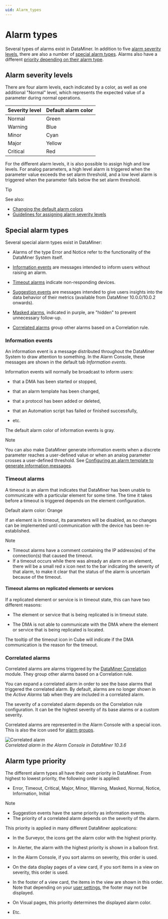 ```yaml
---
uid: Alarm_types
---
```


# Alarm types

Several types of alarms exist in DataMiner. In addition to five [alarm severity levels](#alarm-severity-levels), there are also a number of [special alarm types](#special-alarm-types). Alarms also have a different [priority depending on their alarm type](#alarm-type-priority).

## Alarm severity levels

There are four alarm levels, each indicated by a color, as well as one additional "Normal" level, which represents the expected value of a parameter during normal operations.

| Severity level | Default alarm color |
|----------------|---------------------|
| Normal         | Green               |
| Warning        | Blue                |
| Minor          | Cyan                |
| Major          | Yellow              |
| Critical       | Red                 |

For the different alarm levels, it is also possible to assign high and low levels. For analog parameters, a high level alarm is triggered when the parameter value exceeds the set alarm threshold, and a low level alarm is triggered when the parameter falls below the set alarm threshold.

> [!TIP]
> See also:
>
> - [Changing the default alarm colors](xref:Changing_the_default_alarm_colors)
> - [Guidelines for assigning alarm severity levels](xref:Guidelines_for_assigning_alarm_severity_levels)

## Special alarm types

Several special alarm types exist in DataMiner:

- Alarms of the type Error and Notice refer to the functionality of the DataMiner System itself.

- [Information events](#information-events) are messages intended to inform users without raising an alarm.

- [Timeout alarms](#timeout-alarms) indicate non-responding devices.

- [Suggestion events](xref:Advanced_analytics_features_in_the_Alarm_Console) are messages intended to give users insights into the data behavior of their metrics (available from DataMiner 10.0.0/10.0.2 onwards).

- [Masked alarms](xref:Masking_and_unmasking_alarms), indicated in purple, are "hidden" to prevent unnecessary follow-up.

- [Correlated alarms](#correlated-alarms) group other alarms based on a Correlation rule.

### Information events

An information event is a message distributed throughout the DataMiner System to draw attention to something. In the Alarm Console, these messages are shown in the default tab *Information events*.

Information events will normally be broadcast to inform users:

- that a DMA has been started or stopped,

- that an alarm template has been changed,

- that a protocol has been added or deleted,

- that an Automation script has failed or finished successfully,

- etc.

The default alarm color of information events is gray.

> [!NOTE]
> You can also make DataMiner generate information events when a discrete parameter reaches a user-defined value or when an analog parameter crosses a user-defined threshold. See [Configuring an alarm template to generate information messages](xref:Configuring_alarm_templates#configuring-an-alarm-template-to-generate-information-messages).

### Timeout alarms

A timeout is an alarm that indicates that DataMiner has been unable to communicate with a particular element for some time. The time it takes before a timeout is triggered depends on the element configuration.

Default alarm color: Orange

If an element is in timeout, its parameters will be disabled, as no changes can be implemented until communication with the device has been re-established.

> [!NOTE]
>
> - Timeout alarms have a comment containing the IP address(es) of the connection(s) that caused the timeout.
> - If a timeout occurs while there was already an alarm on an element, there will be a small red x icon next to the bar indicating the severity of that alarm, to make it clear that the status of the alarm is uncertain because of the timeout.

#### Timeout alarms on replicated elements or services

If a replicated element or service is in timeout state, this can have two different reasons:

- The element or service that is being replicated is in timeout state.

- The DMA is not able to communicate with the DMA where the element or service that is being replicated is located.

The tooltip of the timeout icon in Cube will indicate if the DMA communication is the reason for the timeout.

### Correlated alarms

Correlated alarms are alarms triggered by the [DataMiner Correlation](xref:About_DMS_Correlation) module. They group other alarms based on a Correlation rule.

You can expand a correlated alarm in order to see the base alarms that triggered the correlated alarm. By default, alarms are no longer shown in the *Active Alarms* tab when they are included in a correlated alarm.

The severity of a correlated alarm depends on the Correlation rule configuration. It can be the highest severity of its base alarms or a custom severity.

Correlated alarms are represented in the Alarm Console with a special icon. This is also the icon used for [alarm groups](xref:Automatic_incident_tracking).

![Correlated alarm](~/user-guide/images/correlated_alarm.png)<br>
*Correlated alarm in the Alarm Console in DataMiner 10.3.6*

## Alarm type priority

The different alarm types all have their own priority in DataMiner. From highest to lowest priority, the following order is applied:

- Error, Timeout, Critical, Major, Minor, Warning, Masked, Normal, Notice, Information, Initial

> [!NOTE]
>
> - Suggestion events have the same priority as information events.
> - The priority of a correlated alarm depends on the severity of the alarm.

This priority is applied in many different DataMiner applications:

- In the Surveyor, the icons get the alarm color with the highest priority.

- In Alerter, the alarm with the highest priority is shown in a balloon first.

- In the Alarm Console, if you sort alarms on severity, this order is used.

- On the data display pages of a view card, if you sort items in a view on severity, this order is used.

- In the footer of a view card, the items in the view are shown in this order. Note that depending on your [user settings](xref:User_settings#card-settings), the footer may not be displayed.

- On Visual pages, this priority determines the displayed alarm color.

- Etc.
